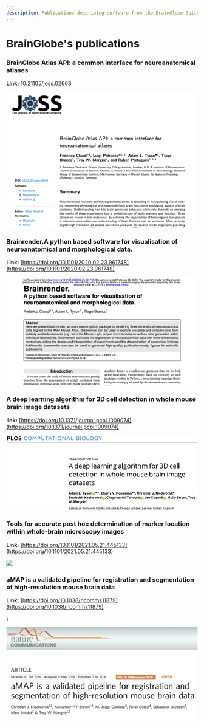 ```yaml
---
description: Publications describing software from the BrainGlobe Suite
---
```


# BrainGlobe's publications

### BrainGlobe Atlas API: a common interface for neuroanatomical atlases

**Link:** [10.21105/joss.02668](https://joss.theoj.org/papers/10.21105/joss.02668.pdf)

![](../.gitbook/assets/screenshot-2020-12-04-at-12.49.13.png)



### Brainrender.A python based software for visualisation of neuroanatomical and morphological data.

**Link:** [https://doi.org/10.1101/2020.02.23.961748](https://doi.org/10.1101/2020.02.23.961748)

![](../.gitbook/assets/screenshot-2020-12-04-at-12.49.57.png)

###

###

### A deep learning algorithm for 3D cell detection in whole mouse brain image datasets

**link:** [https://doi.org/10.1371/journal.pcbi.1009074](https://doi.org/10.1371/journal.pcbi.1009074)

![](../.gitbook/assets/screenshot-from-2021-06-17-10-14-43.png)

### Tools for accurate post hoc determination of marker location within whole-brain microscopy images

**Link:** [https://doi.org/10.1101/2021.05.21.445133](https://doi.org/10.1101/2021.05.21.445133)

![](../.gitbook/assets/brainreg\_preprint.png)

### aMAP is a validated pipeline for registration and segmentation of high-resolution mouse brain data

**Link:** [https://doi.org/10.1038/ncomms11879](https://doi.org/10.1038/ncomms11879)

\


![](<../.gitbook/assets/Screenshot 2021-11-26 at 17.09.20.png>)
